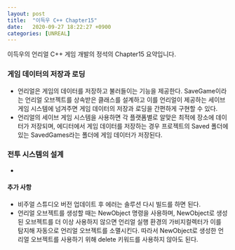 ```yaml
---
layout: post
title:  "이득우 C++ Chapter15"
date:   2020-09-27 18:22:27 +0900
categories: [UNREAL]
---
```


이득우의 언리얼 C++ 게임 개발의 정석의 Chapter15 요약입니다.

### 게임 데이터의 저장과 로딩
- 언리얼은 게임의 데이터를 저장하고 불러들이는 기능을 제공한다. SaveGame이라는 언리얼 오브젝트를 상속받은 클래스를 설계하고 이를 언리얼이 제공하는 세이브 게임 시스템에 넘겨주면 게임 데이터의 저장과 로딩을 간편하게 구현할 수 있다.
- 언리얼의 세이브 게임 시스템을 사용하면 각 플랫폼별로 알맞은 최적에 장소에 데이터가 저장되며, 에디터에서 게임 데이터를 저장하는 경우 프로젝트의 Saved 폴더에 있는 SavedGames라는 폴더에 게임 데이터가 저장된다.

### 전투 시스템의 설계
-

#### 추가 사항
- 비주얼 스튜디오 버전 업데이트 후 에러는 솔루션 다시 빌드를 하면 된다.
- 언리얼 오브젝트를 생성할 때는 NewObject 명령을 사용하며, NewObject로 생성된 오브젝트를 더 이상 사용하지 않으면 언리얼 실행 환경의 가비지컬렉터가 이를 탐지해 자동으로 언리얼 오브젝트를 소멸시킨다. 따라서 NewObject로 생성한 언리얼 오브젝트를 사용하기 위해 delete 키워드를 사용하지 않아도 된다.
